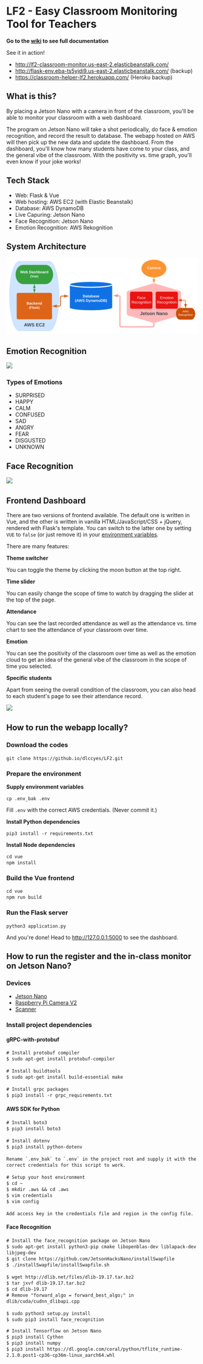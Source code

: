 # LF2 - Easy Classroom Monitoring Tool for Teachers

**Go to the [wiki](https://github.com/dlccyes/LF2/wiki) to see full documentation**

See it in action!  

- <http://lf2-classroom-monitor.us-east-2.elasticbeanstalk.com/>
- <http://flask-env.eba-ts5yjdi9.us-east-2.elasticbeanstalk.com/> (backup)
- <https://classroom-helper-lf2.herokuapp.com/> (Heroku backup)

## What is this?

By placing a Jetson Nano with a camera in front of the classroom, you'll be able to monitor your classroom with a web dashboard. 

The program on Jetson Nano will take a shot periodically, do face & emotion recognition, and record the result to database. The webapp hosted on AWS will then pick up the new data and update the dashboard. From the dashboard, you'll know how many students have come to your class, and the general vibe of the classroom. With the positivity vs. time graph, you'll even know if your joke works!

## Tech Stack

- Web: Flask & Vue
- Web hosting: AWS EC2 (with Elastic Beanstalk)
- Database: AWS DynamoDB
- Live Capuring: Jetson Nano
- Face Recognition: Jetson Nano
- Emotion Recognition: AWS Rekognition

## System Architecture

![sys arch](resources/sys_arch.png)

## Emotion Recognition

![](https://i.imgur.com/GSGXw4c.png)

### Types of Emotions

- SURPRISED
- HAPPY
- CALM
- CONFUSED
- SAD
- ANGRY
- FEAR
- DISGUSTED
- UNKNOWN

## Face Recognition

![](https://i.imgur.com/7W5aEJm.png)

## Frontend Dashboard

There are two versions of frontend available. The default one is written in Vue, and the other is written in vanilla HTML/JavaScript/CSS + jQuery, rendered with Flask's template. You can switch to the latter one by setting `VUE` to `false` (or just remove it) in your [environment variables](.env_bak).

There are many features:

**Theme switcher**

You can toggle the theme by clicking the moon button at the top right.

**Time slider**

You can easily change the scope of time to watch by dragging the slider at the top of the page.

**Attendance**

You can see the last recorded attendance as well as the attendance vs. time chart to see the attendance of your classroom over time.

**Emotion**

You can see the positivity of the classroom over time as well as the emotion cloud to get an idea of the general vibe of the classroom in the scope of time you selected.

**Specific students**

Apart from seeing the overall condition of the classroom, you can also head to each student's page to see their attendance record.

![](https://i.imgur.com/yXz8QOK.png)

## How to run the webapp locally?

### Download the codes

```
git clone https://github.io/dlccyes/LF2.git
```

### Prepare the environment

**Supply environment variables**

```
cp .env_bak .env
```
Fill `.env` with the correct AWS credentials. (Never commit it.)

**Install Python dependencies**

```
pip3 install -r requirements.txt
```

**Install Node dependencies**

```
cd vue
npm install
```

### Build the Vue frontend

```
cd vue
npm run build
```

### Run the Flask server

```
python3 application.py
```

And you're done! Head to <http://127.0.0.1:5000> to see the dashboard.

## How to run the register and the in-class monitor on Jetson Nano?
### Devices
- [Jetson Nano](https://www.nvidia.com/zh-tw/autonomous-machines/embedded-systems/jetson-nano/)
- [Raspberry Pi Camera V2](https://www.raspberrypi.com/products/camera-module-v2/)
- [Scanner](https://www.amazon.com/usb-scanner/s?k=usb+scanner)

### Install project dependencies
#### gRPC-with-protobuf
```
# Install protobuf compiler
$ sudo apt-get install protobuf-compiler

# Install buildtools
$ sudo apt-get install build-essential make

# Install grpc packages
$ pip3 install -r grpc_requirements.txt
```

#### AWS SDK for Python
```
# Install boto3
$ pip3 install boto3

# Install dotenv
$ pip3 install python-dotenv

Rename `.env_bak` to `.env` in the project root and supply it with the correct credentials for this script to work.

# Setup your host environment
$ cd ~
$ mkdir .aws && cd .aws
$ vim credentials
$ vim config

Add access key in the credentials file and region in the config file.
```

#### Face Recognition
```
# Install the face_recognition package on Jetson Nano
$ sudo apt-get install python3-pip cmake libopenblas-dev liblapack-dev libjpeg-dev
$ git clone https://github.com/JetsonHacksNano/installSwapfile
$ ./installSwapfile/installSwapfile.sh

$ wget http://dlib.net/files/dlib-19.17.tar.bz2 
$ tar jxvf dlib-19.17.tar.bz2
$ cd dlib-19.17
# Remove "forward_algo = forward_best_algo;" in dlib/cuda/cudnn_dlibapi.cpp

$ sudo python3 setup.py install
$ sudo pip3 install face_recognition
```

```
# Install Tensorflow on Jetson Nano
$ pip3 install Cython
$ pip3 install numpy
$ pip3 install https://dl.google.com/coral/python/tflite_runtime-2.1.0.post1-cp36-cp36m-linux_aarch64.whl
```
